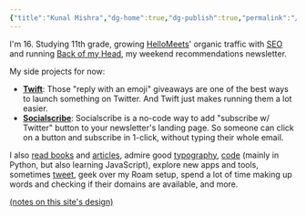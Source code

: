 ```yaml
---
{"title":"Kunal Mishra","dg-home":true,"dg-publish":true,"permalink":"/index/","tags":"gardenEntry"}
---
```

I'm 16. Studying 11th grade, growing [HelloMeets](https://hellomeets.com/)' organic traffic with [SEO](/seo) and running [Back of my Head](https://subscribepage.com/bomh), my weekend recommendations newsletter.

My side projects for now:

- **[Twift](/twift)**: Those "reply with an emoji" giveaways are one of the best ways to launch something on Twitter. And Twift just makes running them a lot easier. 
- **[Socialscribe](/socialscribe)**: Socialscribe is a no-code way to add "subscribe w/ Twitter" button to your newsletter's landing page. So someone can click on a button and subscribe in 1-click, without typing their whole email.

I also [read books](/books) and [articles](https://getpocket.com/@knl), admire good [typography](/type), [code](https://github.com/kunalm2345) (mainly in Python, but also learning JavaScript), explore new apps and tools, sometimes [tweet](https://twitter.com/knlmsh), geek over my Roam setup, spend a lot of time making up words and checking if their domains are available, and more.


[(notes on this site's design)](/meta)

